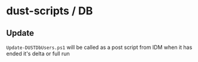 # dust-scripts / DB

## Update

`Update-DUSTDbUsers.ps1` will be called as a post script from IDM when it has ended it's delta or full run
